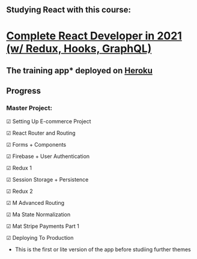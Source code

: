 ## Studying React with this course:

# [Complete React Developer in 2021 (w/ Redux, Hooks, GraphQL)](https://www.udemy.com/course/complete-react-developer-zero-to-mastery/)

## The training app* deployed on [Heroku](https://crwnv1.herokuapp.com/)

## Progress

### Master Project:

☑ Setting Up E-commerce Project

☑ React Router and Routing

☑ Forms + Components

☑ Firebase + User Authentication

☑ Redux 1

☑ Session Storage + Persistence

☑ Redux 2

☑ M Advanced Routing

☑ Ma State Normalization

☑ Mat Stripe Payments Part 1

☑ Deploying To Production

* This is the first or lite version of the app before studiing further themes
